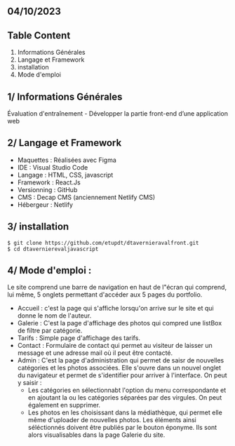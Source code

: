 
## 04/10/2023

## Table Content

1. Informations Générales
2. Langage et Framework
3. installation
4. Mode d'emploi

## 1/ Informations Générales

Évaluation d'entraînement - Développer la partie front-end d’une application web

## 2/ Langage et Framework

- Maquettes : Réalisées avec Figma
- IDE : Visual Studio Code
- Langage : HTML, CSS, javascript
- Framework : React.Js
- Versionning : GitHub
- CMS : Decap CMS (anciennement Netlify CMS)
- Hébergeur : Netlify

## 3/ installation 

```
$ git clone https://github.com/etupdt/dtavernieravalfront.git
$ cd dtavernierevaljavascript
```

## 4/ Mode d'emploi :

Le site comprend une barre de navigation en haut de l"écran qui comprend, lui même, 5 onglets permettant d'accéder aux 5 pages du portfolio.

- Accueil : c'est la page qui s'affiche lorsqu'on arrive sur le site et qui donne le nom de l'auteur.
- Galerie : C'est la page d'affichage des photos qui compred une listBox de filtre par catégorie.
- Tarifs : Simple page d'affichage des tarifs.
- Contact : Formulaire de contact qui permet au visiteur de laisser un message et une adresse mail où il peut être contacté.
- Admin : C'est la page d'administration qui permet de saisr de nouvelles catégories et les photos associées. Elle s'ouvre dans un nouvel onglet du navigateur et permet de s'identifier pour arriver à l'interface. On peut y saisir :
  - Les catégories en sélectionnabt l'option du menu correspondante et en ajoutant la ou les catégories séparées par des virgules. On peut également en supprimer.
  - Les photos en les choisissant dans la médiathèque, qui permet elle même d'uploader de nouvelles photos. Les éléments ainsi séléctionnés doivent être publiés par le bouton éponyme. Ils sont alors visualisables dans la page Galerie du site.

